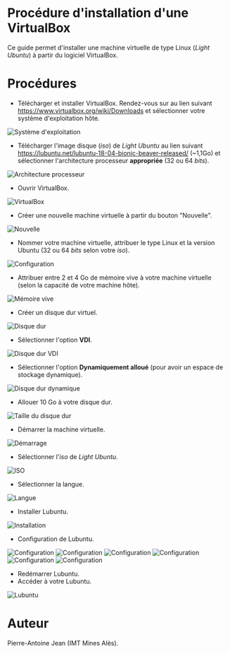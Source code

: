 # Procédure d'installation d'une VirtualBox

Ce guide permet d'installer une machine virtuelle de type Linux (*Light Ubuntu*) à partir du logiciel VirtualBox.

# Procédures

* Télécharger et installer VirtualBox. Rendez-vous sur au lien suivant https://www.virtualbox.org/wiki/Downloads et sélectionner votre système d'exploitation hôte.

![Système d'exploitation](images/virtualbox-os.png "Sélectionner votre système d'exploitation.")

* Télécharger l'image disque (*iso*) de *Light Ubuntu* au lien suivant https://lubuntu.net/lubuntu-18-04-bionic-beaver-released/ (~1,1Go) et sélectionner l'architecture processeur **appropriée** (32 ou 64 *bits*).

![Architecture processeur](images/lubuntu-processeur.png "Sélectionner l'architecture processeur appropriée.")

* Ouvrir VirtualBox.

![VirtualBox](images/virtualbox-ecran.png "Écran principal de VirtualBox sous Ubuntu.")

* Créer une nouvelle machine virtuelle à partir du bouton "Nouvelle".

![Nouvelle](images/nouvelle.png "Nouvelle machine virtuelle.")

* Nommer votre machine virtuelle, attribuer le type Linux et la version Ubuntu (32 ou 64 *bits* selon votre *iso*).

![Configuration](images/virtualbox-config.png "Configuration de la machine virtuelle.")

* Attribuer entre 2 et 4 Go de mémoire vive à votre machine virtuelle (selon la capacité de votre machine hôte).

![Mémoire vive](images/virtualbox-memoire-vive.png "Configuration de la mémoire vive.")

* Créer un disque dur virtuel.

![Disque dur](images/virtualbox-memoire-vive.png "Configuration du disque dur.")

* Sélectionner l'option **VDI**.

![Disque dur VDI](images/virtualbox-vdi.png "Disque dur VDI.")

* Sélectionner l'option **Dynamiquement alloué** (pour avoir un espace de stockage dynamique).

![Disque dur dynamique](images/virtualbox-dynamique.png "Disque dur dynamiquement alloué.")

* Allouer 10 Go à votre disque dur.

![Taille du disque dur](images/virtualbox-taille.png "Taille du disque dur.")

* Démarrer la machine virtuelle.

![Démarrage](images/demarrage.png "Démarrage de la machine virtuelle.")

* Sélectionner l'*iso* de *Light Ubuntu*.

![ISO](images/selection-iso.png "Sélectionner l'iso.")

* Sélectionner la langue.

![Langue](images/selection-langue1.png "Sélectionner la langue.")

* Installer Lubuntu.

![Installation](images/installation-lubuntu.png "Installation.")

* Configuration de Lubuntu.

![Configuration](images/lubuntu-config1.png "Configuration de Lubuntu.")
![Configuration](images/lubuntu-config2.png "Configuration de Lubuntu.")
![Configuration](images/lubuntu-config3.png "Configuration de Lubuntu.")
![Configuration](images/lubuntu-config4.png "Configuration de Lubuntu.")
![Configuration](images/lubuntu-config5.png "Configuration de Lubuntu.")
![Configuration](images/lubuntu-config6.png "Configuration de Lubuntu.")

* Redémarrer Lubuntu.
* Accéder à votre Lubuntu.

![Lubuntu](images/lubuntu-ecran.png "Écran principal de Lubuntu.")




# Auteur

Pierre-Antoine Jean (IMT Mines Alès).